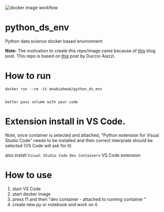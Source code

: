 ![docker image workflow](https://github.com/mnahmad/python_ds_env/actions/workflows/docker-image.yml/badge.svg)
# python_ds_env
Python data science docker based environment

__Note:__ The motivation to create this repo/image came because of [this](https://www.linkedin.com/pulse/python-climate-data-analysis-tutorial-code-ali-ahmadalipour/?utm_source=substack&utm_medium=email) blog post. This repo is based on [this](https://towardsdatascience.com/a-working-environment-for-geospatial-analysis-with-docker-python-and-postgresql-670c2be58e0a) post by Duccio Aiazzi.


# How to run

```
docker run --rm -it mnabiahmad/python_ds_env


better pass volume with your code

```


# Extension install in VS Code.
Note, once container is selected and attached, "Python extension for Visual Studio Code" needs to be installed and then correct interprate should be selected (VS Code will ask for it)

also install `Visual Studio Code Dev Containers` VS Code extension



# How to use 

1. start VS Code 
2. start docker image 
3. press f1 and then "dev container -  attached to running container " 
4. create new py or notebook and work on it. 

